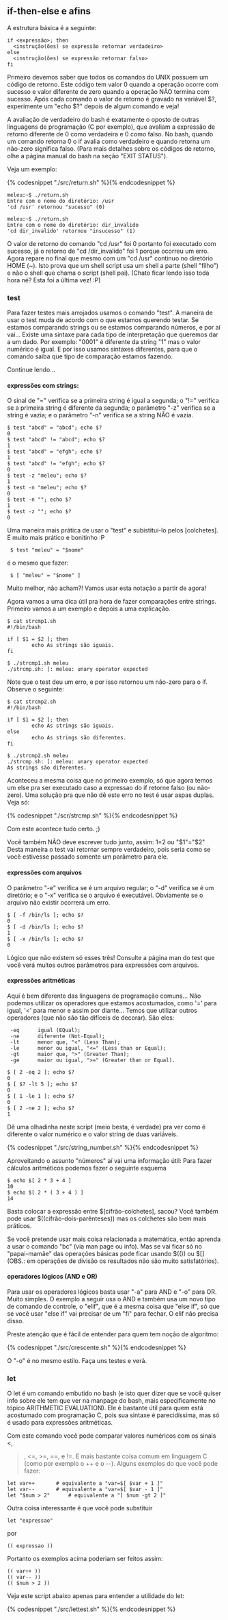 ## if-then-else e afins

A estrutura básica é a seguinte:

    if <expressão>; then
      <instrução(ões) se expressão retornar verdadeiro>
    else
      <instrução(ões) se expressão retornar falso>
    fi

Primeiro devemos saber que todos os comandos do UNIX possuem um código de
retorno. Este código tem valor 0 quando a operação ocorre com sucesso e
valor diferente de zero quando a operação NÃO termina com sucesso. Após
cada comando o valor de retorno é gravado na variável $?, experimente um
"echo $?" depois de algum comando e veja!

   A avaliação de verdadeiro do bash é exatamente o oposto de outras
linguagens de programação (C por exemplo), que avaliam a expressão de
retorno diferente de 0 como verdadeira e 0 como falso. No bash, quando um
comando retorna 0 o if avalia como verdadeiro e quando retorna um
não-zero significa falso. (Para mais detalhes sobre os códigos de
retorno, olhe a página manual do bash na seção "EXIT STATUS").

   Veja um exemplo:

{% codesnippet "./src/return.sh" %}{% endcodesnippet %}

```
meleu:~$ ./return.sh
Entre com o nome do diretório: /usr
'cd /usr' retornou "sucesso" (0)

meleu:~$ ./return.sh
Entre com o nome do diretório: dir_invalido
'cd dir_invalido' retornou "insucesso" (1)
```

   O valor de retorno do comando "cd /usr" foi 0 portanto foi executado
com sucesso, já o retorno de "cd /dir_invalido" foi 1 porque ocorreu um
erro. Agora repare no final que mesmo com um "cd /usr" continuo no
diretório HOME (~). Isto prova que um shell script usa um shell a parte
(shell "filho") e não o shell que chama o script (shell pai).
(Chato ficar lendo isso toda hora né? Esta foi a última vez! :P)



### test

   Para fazer testes mais arrojados usamos o comando "test". A maneira
de usar o test muda de acordo com o que estamos querendo testar. Se estamos
comparando strings ou se estamos comparando números, e por aí vai... Existe
uma sintaxe para cada tipo de interpretação que queremos dar a um dado. Por
exemplo: "0001" é diferente da string "1" mas o valor numérico é igual.
E por isso usamos sintaxes diferentes, para que o comando saiba que tipo de
comparação estamos fazendo.

Continue lendo...


#### expressões com strings:

   O sinal de "=" verifica se a primeira string é igual a segunda; o "!="
verifica se a primeira string é diferente da segunda; o parâmetro "-z"
verifica se a string é vazia; e o parâmetro "-n" verifica se a string NÃO é
vazia.

```
$ test "abcd" = "abcd"; echo $?
0
$ test "abcd" != "abcd"; echo $?
1
$ test "abcd" = "efgh"; echo $?
1
$ test "abcd" != "efgh"; echo $?
0
$ test -z "meleu"; echo $?
1
$ test -n "meleu"; echo $?
0
$ test -n ""; echo $?
1
$ test -z ""; echo $?
0
```

   Uma maneira mais prática de usar o "test" e subistituí-lo pelos
[colchetes].  É muito mais prático e bonitinho :P

     $ test "meleu" = "$nome"

é o mesmo que fazer:
   
     $ [ "meleu" = "$nome" ]

Muito melhor, não acham?! Vamos usar esta notação a partir de agora!

   Agora vamos a uma dica útil pra hora de fazer comparações entre
strings. Primeiro vamos a um exemplo e depois a uma explicação.

```
$ cat strcmp1.sh
#!/bin/bash

if [ $1 = $2 ]; then
        echo As strings são iguais.
fi

$ ./strcmp1.sh meleu
./strcmp.sh: [: meleu: unary operator expected
```

   Note que o test deu um erro, e por isso retornou um não-zero para o
if.
   Observe o seguinte:

```
$ cat strcmp2.sh
#!/bin/bash

if [ $1 = $2 ]; then
        echo As strings são iguais.
else
        echo As strings são diferentes.
fi

$ ./strcmp2.sh meleu
./strcmp.sh: [: meleu: unary operator expected
As strings são diferentes.
```

   Aconteceu a mesma coisa que no primeiro exemplo, só que agora temos um
else pra ser executado caso a expressao do if retorne falso (ou
não-zero). Uma solução pra que não dê este erro no test é usar aspas
duplas. Veja só:

{% codesnippet "./scr/strcmp.sh" %}{% endcodesnippet %}

   Com este acontece tudo certo. ;)

   Você também NÃO deve escrever tudo junto, assim: $1=$2 ou "$1"="$2"
Desta maneira o test vai retornar sempre verdadeiro, pois seria como se
você estivesse passado somente um parâmetro para ele.


#### expressões com arquivos

   O parâmetro "-e" verifica se é um arquivo regular; o "-d" verifica se é
um diretório; e o "-x" verifica se o arquivo é executável. Obviamente se
o arquivo não existir ocorrerá um erro.

```
$ [ -f /bin/ls ]; echo $?
0
$ [ -d /bin/ls ]; echo $?
1
$ [ -x /bin/ls ]; echo $?
0
```

   Lógico que não existem só esses três! Consulte a página man do test
que você verá muitos outros parâmetros para expressões com arquivos.


#### expressões aritméticas

   Aqui é bem diferente das linguagens de programação comuns... Não
podemos utilizar os operadores que estamos acostumados, como '=' para
igual, '<' para menor e assim por diante... Temos que utilizar outros
operadores (que não são tão difíceis de decorar). São eles:

     -eq      igual (EQual);
     -ne      diferente (Not-Equal);
     -lt      menor que, "<" (Less Than);
     -le      menor ou igual, "<=" (Less than or Equal);
     -gt      maior que, ">" (Greater Than);
     -ge      maior ou igual, ">=" (Greater than or Equal).

```
$ [ 2 -eq 2 ]; echo $?
0
$ [ $? -lt 5 ]; echo $?
0
$ [ 1 -le 1 ]; echo $?
0
$ [ 2 -ne 2 ]; echo $?
1
```

   Dê uma olhadinha neste script (meio besta, é verdade) pra ver como é
diferente o valor numérico e o valor string de duas variáveis.

{% codesnippet "./src/string_number.sh" %}{% endcodesnippet %}

Aproveitando o assunto "números" aí vai uma informação útil:
Para fazer cálculos aritméticos podemos fazer o seguinte esquema

```
$ echo $[ 2 * 3 + 4 ]
10
$ echo $[ 2 * ( 3 + 4 ) ]
14
```

   Basta colocar a expressão entre $[cifrão-colchetes], sacou? Você
também pode usar $((cifrão-dois-parênteses)) mas os colchetes são bem
mais práticos.

   Se você pretende usar mais coisa relacionada a matemática, então
aprenda a usar o comando "bc" (via man page ou info). Mas se vai ficar só
no "papai-mamãe" das operações básicas pode ficar usando $(()) ou $[]
(OBS.: em operações de divisão os resultados não são muito satisfatórios).


#### operadores lógicos (AND e OR)

   Para usar os operadores lógicos basta usar "-a" para AND e "-o" para OR.
Muito simples. O exemplo a seguir usa o AND e também usa um novo tipo de
comando de controle, o "elif", que é a mesma coisa que "else if", só que
se você usar "else if" vai precisar de um "fi" para fechar. O elif não
precisa disso.

Preste atenção que é fácil de entender para quem tem noção de algoritmo:

{% codesnippet "./src/crescente.sh" %}{% endcodesnippet %}

O "-o" é no mesmo estilo. Faça uns testes e verá.




### let

   O let é um comando embutido no bash (e isto quer dizer que se você
quiser info sobre ele tem que ver na manpage do bash, mais
especificamente no tópico ARITHMETIC EVALUATION). Ele é bastante útil para
quem está acostumado com programação C, pois sua sintaxe é parecidíssima,
mas só é usado para expressões aritméticas.

   Com este comando você pode comparar valores numéricos com os sinais <,
>, <=, >=, ==, e !=. E mais bastante coisa comum em linguagem C (como por
exemplo o ++ e o --). Alguns exemplos do que você pode fazer:

```
let var++		# equivalente a "var=$[ $var + 1 ]"
let var--		# equivalente a "var=$[ $var - 1 ]"
let "$num > 2"		# equivalente a "[ $num -gt 2 ]"
```

   Outra coisa interessante é que você pode substituir

```
let "expressao"
```

por

```
(( expressao ))
```

Portanto os exemplos acima poderiam ser feitos assim:

```
(( var++ ))
(( var-- ))
(( $num > 2 ))
```

   Veja este script abaixo apenas para entender a utilidade do let:

{% codesnippet "./src/lettest.sh" %}{% endcodesnippet %}

